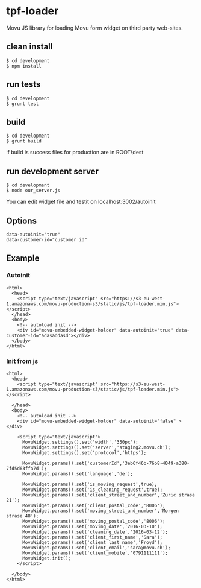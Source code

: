 # tpf-loader
Movu JS library for loading Movu form widget on third party web-sites.

## clean install
    $ cd development
    $ npm install
    
## run tests
    $ cd development
    $ grunt test

## build
    $ cd development
    $ grunt build
if build is success files for production are in ROOT\dest
## run development server
    $ cd development
    $ node our_server.js
You can edit widget file and testit on localhost:3002/autoinit

## Options
    data-autoinit="true" 
    data-customer-id="customer id"
    
## Example
### Autoinit

    <html>
      <head>
        <script type="text/javascript" src="https://s3-eu-west-1.amazonaws.com/movu-production-s3/static/js/tpf-loader.min.js"></script>
      </head>
      <body>
        <!-- autoload init -->
        <div id="movu-embedded-widget-holder" data-autoinit="true" data-customer-id="adasaddasd"></div>
      </body>
    </html>

### Init from js

    <html>
      <head>
        <script type="text/javascript" src="https://s3-eu-west-1.amazonaws.com/movu-production-s3/static/js/tpf-loader.min.js"></script>
        
      </head>
      <body>
        <!-- autoload init -->
        <div id="movu-embedded-widget-holder" data-autoinit="false" ></div>

        <script type="text/javascript">
          MovuWidget.settings().set('width','350px');
          MovuWidget.settings().set('server','staging2.movu.ch');
          MovuWidget.settings().set('protocol','https');

          MovuWidget.params().set('customerId','3eb6f46b-76b8-4049-a380-7fd5d63ffa7d');
          MovuWidget.params().set('language','de');

          MovuWidget.params().set('is_moving_request',true);
          MovuWidget.params().set('is_cleaning_request',true);
          MovuWidget.params().set('client_street_and_number','Zuric strase 21');
          MovuWidget.params().set('client_postal_code','8006');
          MovuWidget.params().set('moving_street_and_number','Morgen strase 48');
          MovuWidget.params().set('moving_postal_code','8006');
          MovuWidget.params().set('moving_date','2016-03-10');
          MovuWidget.params().set('cleaning_date','2016-03-12');
          MovuWidget.params().set('client_first_name','Sara');
          MovuWidget.params().set('client_last_name','Froyd');
          MovuWidget.params().set('client_email','sara@movu.ch');
          MovuWidget.params().set('client_mobile','0791111111');
          MovuWidget.init();
        </script>
        
      </body>
    </html>
    

